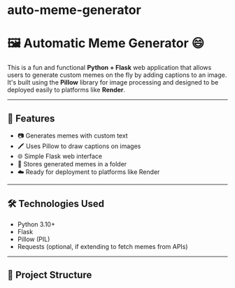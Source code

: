 # auto-meme-generator
# 🖼️ Automatic Meme Generator 😄

This is a fun and functional **Python + Flask** web application that allows users to generate custom memes on the fly by adding captions to an image. It's built using the **Pillow** library for image processing and designed to be deployed easily to platforms like **Render**.

---

## 🚀 Features

- 📷 Generates memes with custom text
- 🖍️ Uses Pillow to draw captions on images
- 🌐 Simple Flask web interface
- 💾 Stores generated memes in a folder
- ☁️ Ready for deployment to platforms like Render

---

## 🛠️ Technologies Used

- Python 3.10+
- Flask
- Pillow (PIL)
- Requests (optional, if extending to fetch memes from APIs)

---

## 📁 Project Structure

